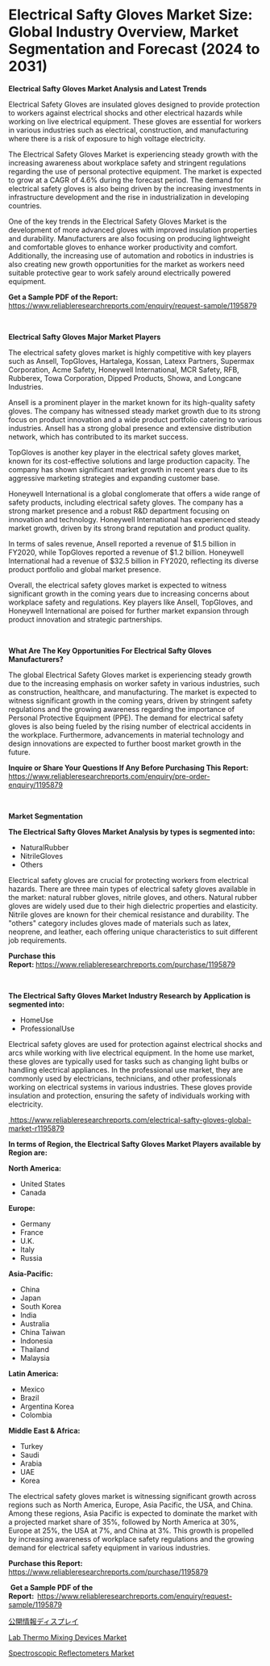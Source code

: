 <p><h1>Electrical Safty Gloves Market Size: Global Industry Overview, Market Segmentation and Forecast (2024 to 2031)</h1></p><p><strong>Electrical Safty Gloves Market Analysis and Latest Trends</strong></p>
<p><p>Electrical Safety Gloves are insulated gloves designed to provide protection to workers against electrical shocks and other electrical hazards while working on live electrical equipment. These gloves are essential for workers in various industries such as electrical, construction, and manufacturing where there is a risk of exposure to high voltage electricity.</p><p>The Electrical Safety Gloves Market is experiencing steady growth with the increasing awareness about workplace safety and stringent regulations regarding the use of personal protective equipment. The market is expected to grow at a CAGR of 4.6% during the forecast period. The demand for electrical safety gloves is also being driven by the increasing investments in infrastructure development and the rise in industrialization in developing countries.</p><p>One of the key trends in the Electrical Safety Gloves Market is the development of more advanced gloves with improved insulation properties and durability. Manufacturers are also focusing on producing lightweight and comfortable gloves to enhance worker productivity and comfort. Additionally, the increasing use of automation and robotics in industries is also creating new growth opportunities for the market as workers need suitable protective gear to work safely around electrically powered equipment.</p></p>
<p><strong>Get a Sample PDF of the Report:&nbsp;</strong> <a href="https://www.reliableresearchreports.com/enquiry/request-sample/1195879">https://www.reliableresearchreports.com/enquiry/request-sample/1195879</a></p>
<p>&nbsp;</p>
<p><strong>Electrical Safty Gloves Major Market Players</strong></p>
<p><p>The electrical safety gloves market is highly competitive with key players such as Ansell, TopGloves, Hartalega, Kossan, Latexx Partners, Supermax Corporation, Acme Safety, Honeywell International, MCR Safety, RFB, Rubberex, Towa Corporation, Dipped Products, Showa, and Longcane Industries. </p><p>Ansell is a prominent player in the market known for its high-quality safety gloves. The company has witnessed steady market growth due to its strong focus on product innovation and a wide product portfolio catering to various industries. Ansell has a strong global presence and extensive distribution network, which has contributed to its market success. </p><p>TopGloves is another key player in the electrical safety gloves market, known for its cost-effective solutions and large production capacity. The company has shown significant market growth in recent years due to its aggressive marketing strategies and expanding customer base. </p><p>Honeywell International is a global conglomerate that offers a wide range of safety products, including electrical safety gloves. The company has a strong market presence and a robust R&D department focusing on innovation and technology. Honeywell International has experienced steady market growth, driven by its strong brand reputation and product quality.</p><p>In terms of sales revenue, Ansell reported a revenue of $1.5 billion in FY2020, while TopGloves reported a revenue of $1.2 billion. Honeywell International had a revenue of $32.5 billion in FY2020, reflecting its diverse product portfolio and global market presence. </p><p>Overall, the electrical safety gloves market is expected to witness significant growth in the coming years due to increasing concerns about workplace safety and regulations. Key players like Ansell, TopGloves, and Honeywell International are poised for further market expansion through product innovation and strategic partnerships.</p></p>
<p>&nbsp;</p>
<p><strong>What Are The Key Opportunities For Electrical Safty Gloves Manufacturers?</strong></p>
<p><p>The global Electrical Safety Gloves market is experiencing steady growth due to the increasing emphasis on worker safety in various industries, such as construction, healthcare, and manufacturing. The market is expected to witness significant growth in the coming years, driven by stringent safety regulations and the growing awareness regarding the importance of Personal Protective Equipment (PPE). The demand for electrical safety gloves is also being fueled by the rising number of electrical accidents in the workplace. Furthermore, advancements in material technology and design innovations are expected to further boost market growth in the future.</p></p>
<p><strong>Inquire or Share Your Questions If Any Before Purchasing This Report:</strong> <a href="https://www.reliableresearchreports.com/enquiry/pre-order-enquiry/1195879">https://www.reliableresearchreports.com/enquiry/pre-order-enquiry/1195879</a></p>
<p>&nbsp;</p>
<p><strong>Market Segmentation</strong></p>
<p><strong>The Electrical Safty Gloves Market Analysis by types is segmented into:</strong></p>
<p><ul><li>NaturalRubber</li><li>NitrileGloves</li><li>Others</li></ul></p>
<p><p>Electrical safety gloves are crucial for protecting workers from electrical hazards. There are three main types of electrical safety gloves available in the market: natural rubber gloves, nitrile gloves, and others. Natural rubber gloves are widely used due to their high dielectric properties and elasticity. Nitrile gloves are known for their chemical resistance and durability. The "others" category includes gloves made of materials such as latex, neoprene, and leather, each offering unique characteristics to suit different job requirements.</p></p>
<p><strong>Purchase this Report:&nbsp;</strong><a href="https://www.reliableresearchreports.com/purchase/1195879">https://www.reliableresearchreports.com/purchase/1195879</a></p>
<p>&nbsp;</p>
<p><strong>The Electrical Safty Gloves Market Industry Research by Application is segmented into:</strong></p>
<p><ul><li>HomeUse</li><li>ProfessionalUse</li></ul></p>
<p><p>Electrical safety gloves are used for protection against electrical shocks and arcs while working with live electrical equipment. In the home use market, these gloves are typically used for tasks such as changing light bulbs or handling electrical appliances. In the professional use market, they are commonly used by electricians, technicians, and other professionals working on electrical systems in various industries. These gloves provide insulation and protection, ensuring the safety of individuals working with electricity.</p></p>
<p><a href="https://www.reliableresearchreports.com/electrical-safty-gloves-global-market-r1195879">&nbsp;https://www.reliableresearchreports.com/electrical-safty-gloves-global-market-r1195879</a></p>
<p><strong>In terms of Region, the Electrical Safty Gloves Market Players available by Region are:</strong></p>
<p>
    <p> <strong> North America: </strong>
        <ul>
            <li>United States</li>
            <li>Canada</li>
        </ul>
        </p> 
    <p> <strong> Europe: </strong>
        <ul>
            <li>Germany</li>
            <li>France</li>
            <li>U.K.</li>
            <li>Italy</li>
            <li>Russia</li>
        </ul>
        </p> 
    <p> <strong> Asia-Pacific: </strong>
        <ul>
            <li>China</li>
            <li>Japan</li>
            <li>South Korea</li>
            <li>India</li>
            <li>Australia</li>
            <li>China Taiwan</li>
            <li>Indonesia</li>
            <li>Thailand</li>
            <li>Malaysia</li>
        </ul>
        </p> 
    <p> <strong> Latin America: </strong>
        <ul>
            <li>Mexico</li>
            <li>Brazil</li>
            <li>Argentina Korea</li>
            <li>Colombia</li>
        </ul>
        </p> 
    <p> <strong> Middle East & Africa: </strong>
        <ul>
            <li>Turkey</li>
            <li>Saudi</li>
            <li>Arabia</li>
            <li>UAE</li>
            <li>Korea</li>
        </ul>
    </p>
    </p>
<p><p>The electrical safety gloves market is witnessing significant growth across regions such as North America, Europe, Asia Pacific, the USA, and China. Among these regions, Asia Pacific is expected to dominate the market with a projected market share of 35%, followed by North America at 30%, Europe at 25%, the USA at 7%, and China at 3%. This growth is propelled by increasing awareness of workplace safety regulations and the growing demand for electrical safety equipment in various industries.</p></p>
<p><strong>Purchase this Report: </strong><a href="https://www.reliableresearchreports.com/purchase/1195879">https://www.reliableresearchreports.com/purchase/1195879</a></p>
<p>&nbsp;<strong>Get a Sample PDF of the Report:&nbsp;&nbsp;</strong><a href="https://www.reliableresearchreports.com/enquiry/request-sample/1195879">https://www.reliableresearchreports.com/enquiry/request-sample/1195879</a></p>
<p><strong></strong></p>
<p><p><a href="https://github.com/LeoraEber/Market-Research-Report-List-2/blob/main/4059697124365.md">公開情報ディスプレイ</a></p><p><a href="https://medium.com/@clairhane1992/global-lab-thermo-mixing-devices-market-focus-on-application-end-use-industry-type-equipment-1281f735e2b1">Lab Thermo Mixing Devices Market</a></p><p><a href="https://medium.com/@richardline778/spectroscopic-reflectometers-market-share-market-analysis-growth-trends-forecasts-for-period-439272ae2820">Spectroscopic Reflectometers Market</a></p></p>